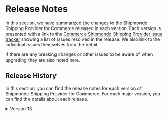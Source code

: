 # Release Notes

In this section, we have summarized the changes to the Shipmondo Shipping Provider for Commerce released in each version. Each version is presented with a link to the [Commerce Shipmondo Shipping Provider issue tracker](https://github.com/umbraco/Umbraco.Commerce.ShippingProviders.Shipmondo/issues) showing a list of issues resolved in the release.  We also link to the individual issues themselves from the detail.

If there are any breaking changes or other issues to be aware of when upgrading they are also noted here.

## Release History

In this section, you can find the release notes for each version of Shipmondo Shipping Provider for Commerce. For each major version, you can find the details about each release.

<details>

<summary>Version 13</summary>

#### 13.0.0-rc1 (February 6th 2024)

* Initial release.
  
</details>
